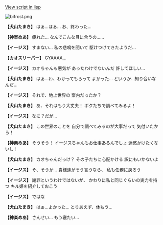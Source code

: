 [View script in lisp](../scripts/202203033.txt)

![bifrost.png](../images/backgrounds/bifrost.png)

**【犬山たまき】**
はぁ…はぁ…
お、終わった…

**【神楽めあ】**
疲れた…
なんでこんな目に合うの……

**【イージス】**
すまない…
私の悲鳴を聞いて
駆けつけてきたようだ…

**【カオスリーパー】**
GYAAAA…

**【イージス】**
カオちゃんも悪気が
あったわけでないんだ
許してほしい…

**【犬山たまき】**
はぁ…わ、わかってもらって
よかった…
というか…知り合いなんだ…

**【イージス】**
それで、地上世界の
案内だったか？

**【犬山たまき】**
あ、それはもう大丈夫！
ボクたちで調べてみるよ！

**【イージス】**
なに？だが…

**【犬山たまき】**
この世界のことを
自分で調べてみるのが大事だって
気付いたから！

**【神楽めあ】**
そうそう！
イージスちゃんもお仕事あるんでしょ
迷惑かけたくないし！

**【犬山たまき】**
カオちゃんだっけ？
その子たちに心配かける
訳にもいかないよ

**【イージス】**
そ、そうか…
貴様達がそう言うなら、
私も任務に戻ろう

**【イージス】**
謝罪というわけではないが、
かわりに私と同じぐらいの実力を持つ
キル姫を紹介しておこう

**【イージス】**
ではな

**【犬山たまき】**
はぁ…よかった…
とりあえず、休もう…

**【神楽めあ】**
さんせい…
もう寝たい…
